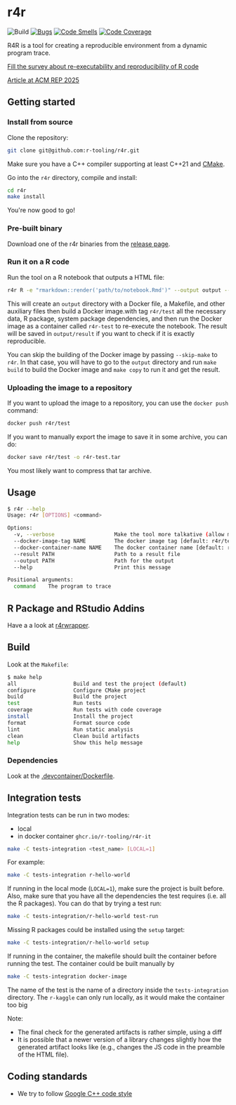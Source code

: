 # r4r

![Build](https://github.com/r-tooling/r4r/actions/workflows/main.yml/badge.svg)
[![Bugs](https://sonarcloud.io/api/project_badges/measure?project=r-tooling_r4r&metric=bugs&token=25f03a0bb9f860fa2b82118a65714715b9be3627)](https://sonarcloud.io/summary/new_code?id=r-tooling_r4r)
[![Code Smells](https://sonarcloud.io/api/project_badges/measure?project=r-tooling_r4r&metric=code_smells&token=25f03a0bb9f860fa2b82118a65714715b9be3627)](https://sonarcloud.io/summary/new_code?id=r-tooling_r4r)
[![Code Coverage](https://sonarcloud.io/api/project_badges/measure?project=r-tooling_r4r&metric=coverage&token=25f03a0bb9f860fa2b82118a65714715b9be3627)](https://sonarcloud.io/summary/new_code?id=r-tooling_r4r)

R4R is a tool for creating a reproducible environment from a dynamic program trace.

[Fill the survey about re-executability and reproducibility of R code](https://framaforms.org/re-executability-and-reproducibility-of-r-notebooks-and-scripts-1754417915)

[Article at ACM REP 2025](https://www.pdonatbouillud.com/donat-r4r-rep-2025.pdf)

## Getting started 

### Install from source

Clone the repository:

```bash 
git clone git@github.com:r-tooling/r4r.git
```

Make sure you have a C++ compiler supporting at least C++21 and [CMake](https://cmake.org/).

Go into the `r4r` directory, compile and install:

```bash
cd r4r
make install
```

You're now good to go!

### Pre-built binary

Download one of the r4r binaries from the [release page](https://github.com/r-tooling/r4r/releases).

### Run it on a R code

Run the tool on a R notebook that outputs a HTML file:

```bash
r4r R -e "rmarkdown::render('path/to/notebook.Rmd')" --output output --result notebook.html
```

This will create an `output` directory with a Docker file, a Makefile, and other auxiliary files then build a Docker image.with tag `r4r/test` all the necessary data, R package, system package dependencies, and then run the Docker image as a container called `r4r-test` to re-execute the notebook. 
The result will be saved in `output/result` if you want to check if it is exactly reproducible. 

You can skip the building of the Docker image by passing `--skip-make` to `r4r`.
In that case, you will have to go to the `output` directory and run `make build` to 
build the Docker image and `make copy` to run it and get the result.

### Uploading the image to a repository 

If you want to upload the image to a repository, you can use the `docker push` command:

```bash
docker push r4r/test
```

If you want to manually export the image to save it in some archive, you can do:

```bash
docker save r4r/test -o r4r-test.tar
```

You most likely want to compress that tar archive.

## Usage

```sh
$ r4r --help
Usage: r4r [OPTIONS] <command>

Options:
  -v, --verbose                   Make the tool more talkative (allow multiple)
  --docker-image-tag NAME         The docker image tag [default: r4r/test]
  --docker-container-name NAME    The docker container name [default: r4r-test]
  --result PATH                   Path to a result file
  --output PATH                   Path for the output
  --help                          Print this message

Positional arguments:
  command    The program to trace
```

## R Package and RStudio Addins

Have a a look at [r4rwrapper](https://github.com/r-tooling/r4rwrapper).

## Build

Look at the `Makefile`:

```sh
$ make help
all                  Build and test the project (default)
configure            Configure CMake project
build                Build the project
test                 Run tests
coverage             Run tests with code coverage
install              Install the project
format               Format source code
lint                 Run static analysis
clean                Clean build artifacts
help                 Show this help message
```

### Dependencies

Look at the [.devcontainer/Dockerfile](.devcontainer/Dockerfile).

## Integration tests

Integration tests can be run in two modes:

- local
- in docker container `ghcr.io/r-tooling/r4r-it`

```sh
make -C tests-integration <test_name> [LOCAL=1]
```

For example:

```sh
make -C tests-integration r-hello-world
```

If running in the local mode (`LOCAL=1`), make sure the project is built before.
Also, make sure that you have all the dependencies the test requires (i.e. all the R packages).
You can do that by trying a test run:

```sh
make -C tests-integration/r-hello-world test-run
```

Missing R packages could be installed using the `setup` target:

```sh
make -C tests-integration/r-hello-world setup
```

If running in the container, the makefile should built the container before running the test.
The container could be built manually by

```sh
make -C tests-integration docker-image
```

The name of the test is the name of a directory inside the `tests-integration` directory.
The `r-kaggle` can only run locally, as it would make the container too big

Note:

- The final check for the generated artifacts is rather simple, using a diff
- It is possible that a newer version of a library changes slightly how the generated artifact looks like (e.g., changes the JS code in the preamble of the HTML file).

## Coding standards

- We try to follow [Google C++ code style](https://google.github.io/styleguide/cppguide.html)
